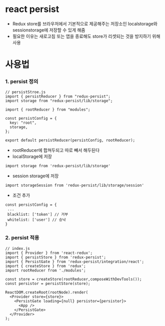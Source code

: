 # react persist
 - Redux store를 브라우저에서 기본적으로 제공해주는 저장소인 localstorage와 sessionstorage에 저장할 수 있게 해줌
 - 필요한 이유는 새로고침 또는 앱을 종료해도 store가 리셋되는 것을 방지하기 위해 사용

# 사용법
### 1. persist 정의
```
// persistStroe.js 
import { persistReducer } from "redux-persist";
import storage from "redux-persist/lib/storage";

import { rootReducer } from "modules"; 

const persistConfig = {
  key: "root",
  storage,
};

export default persistReducer(persistConfig, rootReducer);
```
 - rootReducer에 합쳐두되고 따로 빼서 해두된다
 - localStorage에 저장
```
import storage from 'redux-persist/lib/storage'
```
 - session storage에 저장
```
import storageSession from 'redux-persist/lib/storage/session'
```
 - 조건 추가
```
const persistConfig = {
 ...
 blacklist: ['token'] // 거부
 whitelist: ['user'] // 승낙
}
```
### 2. persist 적용
```
// index.js
import { Provider } from 'react-redux';
import { persistStore } from 'redux-persist';
import { PersistGate } from 'redux-persist/integration/react';
import { createStore } from 'redux';
import rootReducer from './modules';

const store = createStore(rootReducer,composeWithDevTools());
const persistor = persistStore(store);

ReactDOM.createRoot(rootNode).render(
  <Provider store={store}>
    <PersistGate loading={null} persistor={persistor}>
      <App />
    </PersistGate>
  </Provider>  
);
```